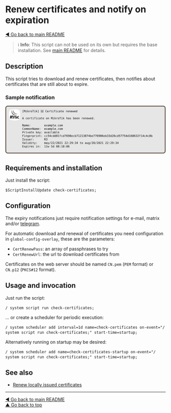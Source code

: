 Renew certificates and notify on expiration
===========================================

[◀ Go back to main README](../README.md)

> ℹ️ **Info**: This script can not be used on its own but requires the base
> installation. See [main README](../README.md) for details.

Description
-----------

This script tries to download and renew certificates, then notifies about
certificates that are still about to expire.

### Sample notification

![check-certificates notification](check-certificates.d/notification.svg)

Requirements and installation
-----------------------------

Just install the script:

    $ScriptInstallUpdate check-certificates;

Configuration
-------------

The expiry notifications just require notification settings for e-mail,
matrix and/or [telegram](mod/notification-telegram.md).

For automatic download and renewal of certificates you need configuration
in `global-config-overlay`, these are the parameters:

* `CertRenewPass`: an array of passphrases to try
* `CertRenewUrl`: the url to download certificates from

Certificates on the web server should be named `CN.pem` (`PEM` format) or
`CN.p12` (`PKCS#12` format).

Usage and invocation
--------------------

Just run the script:

    / system script run check-certificates;

... or create a scheduler for periodic execution:

    / system scheduler add interval=1d name=check-certificates on-event="/ system script run check-certificates;" start-time=startup;

Alternatively running on startup may be desired:

    / system scheduler add name=check-certificates-startup on-event="/ system script run check-certificates;" start-time=startup;

See also
--------

* [Renew locally issued certificates](certificate-renew-issued.md)

---
[◀ Go back to main README](../README.md)  
[▲ Go back to top](#top)
